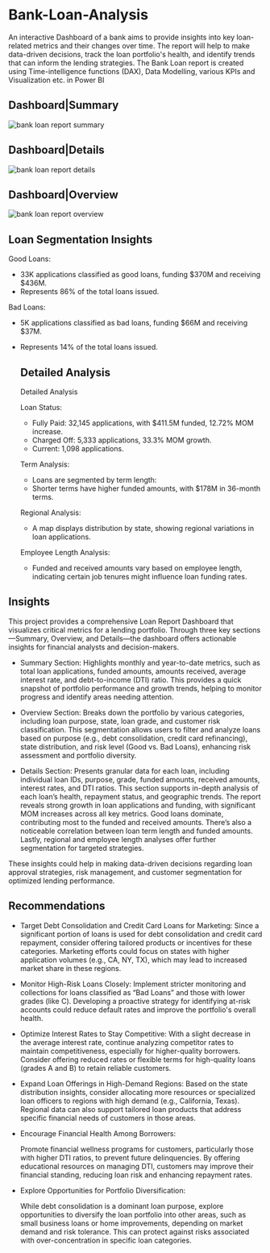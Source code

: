 # Bank-Loan-Analysis
An interactive Dashboard of a bank aims to provide insights into key loan-related metrics and their changes over time. The report will help to make data-driven decisions, track the loan portfolio's health, and identify trends that can inform the lending strategies. The Bank Loan report is
created using
Time-intelligence functions (DAX), Data Modelling, various KPIs and Visualization etc. in Power BI
## Dashboard|Summary
![bank loan report summary](https://github.com/user-attachments/assets/aa58a511-ba7e-447b-9f1e-38e667d57122)

## Dashboard|Details
![bank loan report details](https://github.com/user-attachments/assets/3a19df73-0c15-44db-a105-34f48e29f282)

## Dashboard|Overview
![bank loan report overview](https://github.com/user-attachments/assets/1a5a5e6b-6e98-4e30-b37c-81649f70e726)

## Loan Segmentation Insights

Good Loans:
* 33K applications classified as good loans, funding $370M and receiving $436M.
* Represents 86% of the total loans issued.

Bad Loans:
* 5K applications classified as bad loans, funding $66M and receiving $37M.
* Represents 14% of the total loans issued.

  ## Detailed Analysis
  Detailed Analysis

  Loan Status:
  * Fully Paid: 32,145 applications, with $411.5M funded, 12.72% MOM increase.
  * Charged Off: 5,333 applications, 33.3% MOM growth.
  * Current: 1,098 applications.

  Term Analysis:
  * Loans are segmented by term length:
  * Shorter terms have higher funded amounts, with $178M in 36-month terms.

  Regional Analysis:
  * A map displays distribution by state, showing regional variations in loan applications.

  Employee Length Analysis:
  * Funded and received amounts vary based on employee length, indicating certain job tenures might influence loan funding rates.

## Insights
This project provides a comprehensive Loan Report Dashboard that visualizes critical metrics for a lending portfolio. 
Through three key sections—Summary, Overview, and Details—the dashboard offers actionable insights for financial analysts and decision-makers.

* Summary Section: Highlights monthly and year-to-date metrics, such as total loan applications, funded amounts, amounts received, average interest rate, and debt-to-income (DTI) ratio.
   This provides a quick snapshot of portfolio performance and growth trends, helping to monitor progress and identify areas needing attention.

* Overview Section: Breaks down the portfolio by various categories, including loan purpose, state, loan grade, and customer risk classification.
   This segmentation allows users to filter and analyze loans based on purpose (e.g., debt consolidation, credit card refinancing), state distribution, and risk level (Good vs.
   Bad Loans), enhancing risk assessment and portfolio diversity.

* Details Section: Presents granular data for each loan, including individual loan IDs, purpose, grade, funded amounts, received amounts, interest rates, and DTI ratios.
   This section supports in-depth analysis of each loan’s health, repayment status, and geographic trends.
The report reveals strong growth in loan applications and funding, with significant MOM increases across all key metrics. Good loans dominate, contributing most to the funded and received amounts.
 There’s also a noticeable correlation between loan term length and funded amounts. Lastly, regional and employee length analyses offer further segmentation for targeted strategies.

These insights could help in making data-driven decisions regarding loan approval strategies, risk management, and customer segmentation for optimized lending performance.

## Recommendations


* Target Debt Consolidation and Credit Card Loans for Marketing:
  Since a significant portion of loans is used for debt consolidation and credit card repayment, consider offering tailored products or incentives for these categories.
  Marketing efforts could focus on states with higher application volumes (e.g., CA, NY, TX), which may lead to increased market share in these regions.

*  Monitor High-Risk Loans Closely:
   Implement stricter monitoring and collections for loans classified as “Bad Loans” and those with lower grades (like C).
   Developing a proactive strategy for identifying at-risk accounts could reduce default rates and improve the portfolio's overall health.

* Optimize Interest Rates to Stay Competitive:
   With a slight decrease in the average interest rate, continue analyzing competitor rates to maintain competitiveness, especially for higher-quality borrowers.
   Consider offering reduced rates or flexible terms for high-quality loans (grades A and B) to retain reliable customers.

*  Expand Loan Offerings in High-Demand Regions:
   Based on the state distribution insights, consider allocating more resources or specialized loan officers to regions with high demand (e.g., California, Texas).
   Regional data can also support tailored loan products that address specific financial needs of customers in those areas.

* Encourage Financial Health Among Borrowers:

   Promote financial wellness programs for customers, particularly those with higher DTI ratios, to prevent future delinquencies.
   By offering educational resources on managing DTI, customers may improve their financial standing, reducing loan risk and enhancing repayment rates.

*  Explore Opportunities for Portfolio Diversification:

   While debt consolidation is a dominant loan purpose, explore opportunities to diversify the loan portfolio into other areas, such as small business loans or home improvements,
      depending on market demand and risk    tolerance.
   This can protect against risks associated with over-concentration in specific loan categories.



